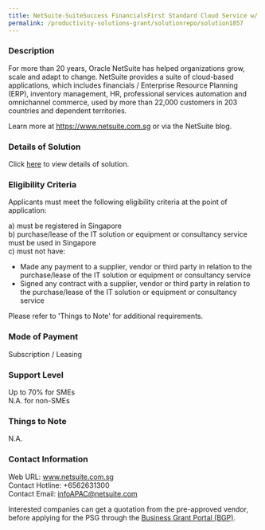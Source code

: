 ```yaml
---
title: NetSuite-SuiteSuccess FinancialsFirst Standard Cloud Service w/ implementation
permalink: /productivity-solutions-grant/solutionrepo/solution1857
---
```


### Description

For more than 20 years, Oracle NetSuite has helped organizations grow, scale and adapt to change. NetSuite provides a suite of cloud-based applications, which includes financials / Enterprise Resource Planning (ERP), inventory management, HR, professional services automation and omnichannel commerce, used by more than 22,000 customers in 203 countries and dependent territories.

Learn more at https://www.netsuite.com.sg or via the NetSuite blog.

### Details of Solution

Click <a href='https://www.gobusiness.gov.sg/images/psg/DesensitisedOracleAnnexCRwef12August2021-_Part_78.pdf' target='_blank' rel='noopener'>here</a> to view details of solution.

### Eligibility Criteria

Applicants must meet the following eligibility criteria at the point of application:

a) must be registered in Singapore <br>
b) purchase/lease of the IT solution or equipment or consultancy service must be used in Singapore <br>
c) must not have:
- Made any payment to a supplier, vendor or third party in relation to the purchase/lease of the IT solution or equipment or consultancy service
- Signed any contract with a supplier, vendor or third party in relation to the purchase/lease of the IT solution or equipment or consultancy service

Please refer to 'Things to Note' for additional requirements.

### Mode of Payment
Subscription / Leasing

### Support Level
Up to 70% for SMEs <br>
N.A. for non-SMEs

### Things to Note
N.A.

### Contact Information
Web URL: www.netsuite.com.sg <br>Contact Hotline: +6562631300 <br>Contact Email: infoAPAC@netsuite.com <br>

Interested companies can get a quotation from the pre-approved vendor, before applying for the PSG through the <a target='_blank' rel='noopener' href='https://www.businessgrants.gov.sg/'>Business Grant Portal (BGP)</a>.
